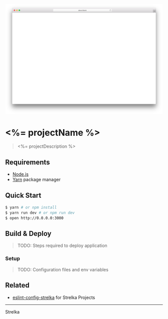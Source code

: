 ![](./screenshot.png)

# <%= projectName %>

> <%= projectDescription %> 


## Requirements

- [Node.js](https://nodejs.org/en/)
- [Yarn](https://yarnpkg.com/en/docs/install) package manager


## Quick Start

```sh
$ yarn # or npm install
$ yarn run dev # or npm run dev
$ open http://0.0.0.0:3000
```


## Build & Deploy

> TODO: Steps required to deploy application


### Setup

> TODO: Configuration files and env variables


## Related

- [eslint-config-strelka](https://github.com/strelka-institute/eslint-config-strelka) for Strelka Projects 

---
Strelka
